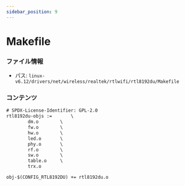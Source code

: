 ```yaml
---
sidebar_position: 9
---
```

# Makefile

### ファイル情報

- パス: `linux-v6.12/drivers/net/wireless/realtek/rtlwifi/rtl8192du/Makefile`

### コンテンツ

```txt
# SPDX-License-Identifier: GPL-2.0
rtl8192du-objs :=		\
		dm.o		\
		fw.o		\
		hw.o		\
		led.o		\
		phy.o		\
		rf.o		\
		sw.o		\
		table.o		\
		trx.o

obj-$(CONFIG_RTL8192DU) += rtl8192du.o

```
